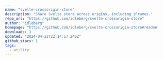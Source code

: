 ```yaml
---
name: "svelte-crossorigin-store"
description: "Share Svelte store across origins, including iFrames."
repo_url: "https://github.com/idleberg/svelte-crossorigin-store"
author: "idleberg"
homepage: "https://github.com/idleberg/svelte-crossorigin-store#readme"
downloads: 3
updated: "2024-04-22T22:14:17.246Z"
github_stars: 1
tags: 
  - utility
---
```

